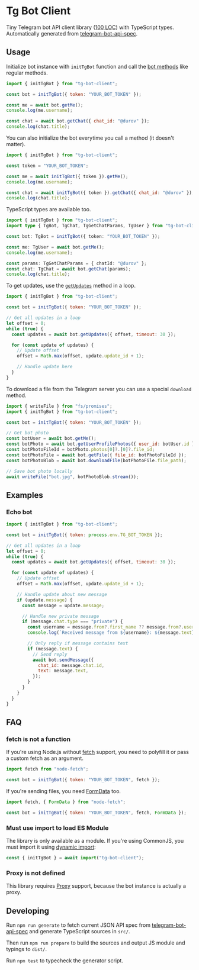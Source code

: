 # Tg Bot Client

Tiny Telegram bot API client library ([100 LOC](./dist/index.js)) with TypeScript types.
Automatically generated from [telegram-bot-api-spec](https://github.com/PaulSonOfLars/telegram-bot-api-spec).

## Usage

Initialize bot instance with `initTgBot` function and call the [bot methods](https://core.telegram.org/bots/api#available-methods) like regular methods.

```js
import { initTgBot } from "tg-bot-client";

const bot = initTgBot({ token: "YOUR_BOT_TOKEN" });

const me = await bot.getMe();
console.log(me.username);

const chat = await bot.getChat({ chat_id: "@durov" });
console.log(chat.title);
```

You can also initialize the bot everytime you call a method (it doesn't matter).

```js
import { initTgBot } from "tg-bot-client";

const token = "YOUR_BOT_TOKEN";

const me = await initTgBot({ token }).getMe();
console.log(me.username);

const chat = await initTgBot({ token }).getChat({ chat_id: "@durov" });
console.log(chat.title);
```

TypeScript types are available too.

```ts
import { initTgBot } from "tg-bot-client";
import type { TgBot, TgChat, TgGetChatParams, TgUser } from "tg-bot-client";

const bot: TgBot = initTgBot({ token: "YOUR_BOT_TOKEN" });

const me: TgUser = await bot.getMe();
console.log(me.username);

const params: TgGetChatParams = { chatId: "@durov" };
const chat: TgChat = await bot.getChat(params);
console.log(chat.title);
```

To get updates, use the [`getUpdates`](https://core.telegram.org/bots/api#getupdates) method in a loop.

```js
import { initTgBot } from "tg-bot-client";

const bot = initTgBot({ token: "YOUR_BOT_TOKEN" });

// Get all updates in a loop
let offset = 0;
while (true) {
  const updates = await bot.getUpdates({ offset, timeout: 30 });

  for (const update of updates) {
    // Update offset
    offset = Math.max(offset, update.update_id + 1);

    // Handle update here
  }
}
```

To download a file from the Telegram server you can use a special `download` method.

```js
import { writeFile } from "fs/promises";
import { initTgBot } from "tg-bot-client";

const bot = initTgBot({ token: "YOUR_BOT_TOKEN" });

// Get bot photo
const botUser = await bot.getMe();
const botPhoto = await bot.getUserProfilePhotos({ user_id: botUser.id });
const botPhotoFileId = botPhoto.photos[0]?.[0]?.file_id;
const botPhotoFile = await bot.getFile({ file_id: botPhotoFileId });
const botPhotoBlob = await bot.downloadFile(botPhotoFile.file_path);

// Save bot photo locally
await writeFile("bot.jpg", botPhotoBlob.stream());
```

## Examples

### Echo bot

```js
import { initTgBot } from "tg-bot-client";

const bot = initTgBot({ token: process.env.TG_BOT_TOKEN });

// Get all updates in a loop
let offset = 0;
while (true) {
  const updates = await bot.getUpdates({ offset, timeout: 30 });

  for (const update of updates) {
    // Update offset
    offset = Math.max(offset, update.update_id + 1);

    // Handle update about new message
    if (update.message) {
      const message = update.message;

      // Handle new private message
      if (message.chat.type === "private") {
        const username = message.from?.first_name ?? message.from?.username;
        console.log(`Received message from ${username}: ${message.text}`);

        // Only reply if message contains text
        if (message.text) {
          // Send reply
          await bot.sendMessage({
            chat_id: message.chat.id,
            text: message.text,
          });
        }
      }
    }
  }
}
```

## FAQ

### fetch is not a function

If you're using Node.js without [fetch](https://nodejs.org/dist/latest/docs/api/globals.html#fetch) support, you need to polyfill it or pass a custom fetch as an argument.

```js
import fetch from "node-fetch";

const bot = initTgBot({ token: "YOUR_BOT_TOKEN", fetch });
```

If you're sending files, you need [FormData](https://nodejs.org/dist/latest/docs/api/globals.html#class-formdata) too.

```js
import fetch, { FormData } from "node-fetch";

const bot = initTgBot({ token: "YOUR_BOT_TOKEN", fetch, FormData });
```

### Must use import to load ES Module

The library is only available as a module. If you're using CommonJS, you must import it using [dynamic import](https://nodejs.org/dist/latest/docs/api/esm.html#import-expressions):

```js
const { initTgBot } = await import("tg-bot-client");
```

### Proxy is not defined

This library requires [Proxy](https://developer.mozilla.org/en-US/docs/Web/JavaScript/Reference/Global_Objects/Proxy) support, because the bot instance is actually a proxy.

## Developing

Run `npm run generate` to fetch current JSON API spec from [telegram-bot-api-spec](https://github.com/PaulSonOfLars/telegram-bot-api-spec) and generate TypeScript sources in `src/`.

Then run `npm run prepare` to build the sources and output JS module and typings to `dist/`.

Run `npm test` to typecheck the generator script.
